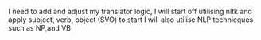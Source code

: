 I need to add and adjust my translator logic, I will start off utilising nltk and apply subject, verb, object (SVO)  to start
I will also utilise NLP technicques such as NP,and VB
